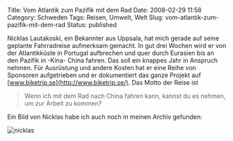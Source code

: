Title: Vom Atlantik zum Pazifik mit dem Rad
Date: 2008-02-29 11:58
Category: Schweden
Tags: Reisen, Umwelt, Welt
Slug: vom-atlantik-zum-pazifik-mit-dem-rad
Status: published

Nicklas Lautakoski, ein Bekannter aus Uppsala, hat mich gerade auf seine
geplante Fahrradreise aufmerksam gemacht. In gut drei Wochen wird er von
der Atlantikküste in Portugal aufbrechen und quer durch Eurasien bis an
den Pazifik in -Kina- China fahren. Das soll ein knappes Jahr in
Anspruch nehmen. Für Ausrüstung und andere Kosten hat er eine Reihe von
Sponsoren aufgetrieben und er dokumentiert das ganze Projekt auf
[www.biketrip.se](http://www.biketrip.se/). Das Motto der Reise ist

> Wenn ich mit dem Rad nach China fahren kann, kannst du es nehmen, um
> zur Arbeit zu kommen?

Ein Bild von Nicklas habe ich auch noch in meinen Archiv gefunden:
<!--more Zum Bild &raquo; -->

![nicklas](http://fiket.de/pic/nicklas.jpg)


